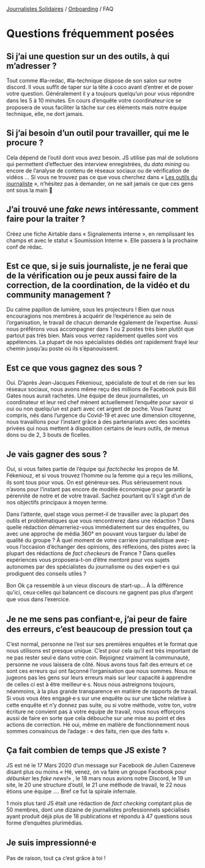 [Journalistes Solidaires](https://github.com/journalistes-solidaires) / [Onboarding](https://github.com/Journalistes-Solidaires/onboarding) / FAQ


# Questions fréquemment posées 


## Si j’ai une question sur un des outils, à qui m’adresser ? 

Tout comme #la-redac,  #la-technique dispose de son salon sur notre discord. Il vous suffit de taper sur la tête à coco avant d’entrer et de poser votre question. Généralement il y a toujours quelqu’un pour vous répondre dans les 5 à 10 minutes. En cours d’enquête votre coordinateur⸱ice se proposera de vous faciliter la tâche sur ces éléments mais notre équipe technique, elle, ne dort jamais.


## Si j’ai besoin d’un outil pour travailler, qui me le procure ? 

Cela dépend de l’outil dont vous avez besoin. JS utilise pas mal de solutions qui permettent d’effectuer des interview enregistrées, du *data mining* ou encore de l’analyse de contenu de réseaux sociaux ou de vérification de vidéos … Si vous ne trouvez pas ce que vous cherchez dans « [Les outils du journaliste](https://paper.dropbox.com/doc/vote-Les-outils-du-Journaliste--AzHon~Tzi5paRyNjt2ymmJ7wAQ-U8EzfQPLdtbl67wt8nCdc)  », n’hésitez pas à demander, on ne sait jamais ce que ces gens ont sous la main 🙂 


## J’ai trouvé une *fake news* intéressante, comment faire pour la traiter ?

Créez une fiche Airtable dans « Signalements interne », en remplissant les champs et avec le statut « Soumission Interne ». Elle passera à la prochaine conf de rédac.


## Est ce que, si je suis journaliste, je ne ferai que de la vérification ou je peux aussi faire de la correction, de la coordination, de la vidéo et du community management ? 

Du calme papillon de lumière, sous les projecteurs ! Bien que nous encouragions nos membres à acquérir de l’expérience au sein de l’organisation, le travail de chacun demande également de l’expertise. Aussi nous préférons vous accompagner dans 1 ou 2 postes très bien plutôt que partout pas très bien. Mais vous verrez rapidement quelles sont vos appétences. La plupart de nos spécialistes dédiés ont rapidement frayé leur chemin jusqu’au poste où ils s’épanouissent.


## Est ce que vous gagnez des sous ? 

Oui. D’après Jean-Jacques Fékeniouz, spécialiste de tout et de rien sur les réseaux sociaux, nous avons même reçu des millions de Facebook puis Bill Gates nous aurait rachetés. 
Une équipe de deux journalistes, un coordinateur et leur red chef mènent actuellement l’enquête pour savoir si oui ou non quelqu’un est parti avec cet argent de poche.
Vous l’aurez compris, nés dans l’urgence du Covid-19 et avec une dimension citoyenne, nous travaillons pour l’instant grâce à des partenariats avec des sociétés privées qui nous mettent à disposition certains de leurs outils, de menus dons ou de 2, 3 bouts de ficelles.  


## Je vais gagner des sous ? 

Oui, si vous faites partie de l’équipe qui *factchecke* les propos de M.  Fékeniouz, et si vous trouvez l’homme ou la femme qui a reçu les millions, ils sont tous pour vous. On est généreux⸱ses.
Plus sérieusement nous n’avons pour l’instant pas encore de modèle économique pour garantir la pérennité de notre et de votre travail. Sachez pourtant qu’il s’agit d’un de nos objectifs principaux à moyen terme.

Dans l’attente, quel stage vous permet-il de travailler avec la plupart des outils et problématiques que vous rencontrerez dans une rédaction ? Dans quelle rédaction démarreriez-vous immédiatement sur des enquêtes, ou avec une approche de média 360° en pouvant vous targuer du label de qualité du groupe ? À quel moment de votre carrière journalistique avez-vous l’occasion d’échanger des opinions, des réflexions, des pistes avec la plupart des rédactions de *fact checkeurs* de France ? Dans quelles expériences vous proposera-t-on d’être mentoré pour vos sujets autonomes par des spécialistes du journalisme ou des expert⸱e⸱s qui prodiguent des conseils utiles ?

Bon Ok ça ressemble à un vieux discours de start-up… À la différence qu’ici, ceux⸱celles qui balancent ce discours ne gagnent pas plus d’argent que vous dans l’exercice.


## Je ne me sens pas confiant⸱e, j’ai peur de faire des erreurs, c’est beaucoup de pression tout ça

C’est normal, personne ne l’est sur ses premières enquêtes et le format que nous utilisons est presque unique. C’est pour cela qu’il est très important de ne pas rester seul⸱e dans votre coin. Rejoignez vraiment la communauté, personne ne vous laissera de côté. Nous avons tous fait des erreurs et ce sont ces erreurs qui ont façonné l’organisation que nous sommes. Nous ne jugeons pas les gens sur leurs erreurs mais sur leur capacité à apprendre de celles ci est à être meilleur⸱e⸱s. 
Nous nous astreignons toujours, néanmoins, à la plus grande transparence en matière de rapports de travail. Si vous vous êtes engagé⸱e⸱s sur une enquête ou sur une tâche relative à cette enquête et n’y donnez pas suite, ou si votre méthode, votre ton, votre écriture ne convient pas à votre équipe de travail, nous nous efforçons aussi de faire en sorte que cela débouche sur une mise au point et des actions de correction. Hé oui, même en matière de fonctionnement nous sommes convaincus de l’adage : « des faits, rien que des faits ».


## Ça fait combien de temps que JS existe ? 

JS est né le 17 Mars 2020 d’un message sur Facebook de Julien Cazeneve disant plus ou moins « Hé, venez, on va faire un groupe Facebook pour *débunker* les *fake news*!» , le 18 mars nous avions notre Discord, le 19 un site, le 20 une structure d’outil, le 21 une méthode de travail, le 22 nous étions une équipe …. Bref ce fut la spirale infernale.

1 mois plus tard JS était une rédaction de *fact checking* comptant plus de 50 membres, dont une dizaine de journalistes professionnels spécialisés ayant produit déjà plus de 18 publications et répondu à 47 questions sous forme d’enquêtes plurimédias.


## Je suis impressionné⸱e

Pas de raison, tout ça c’est grâce à toi ! 

